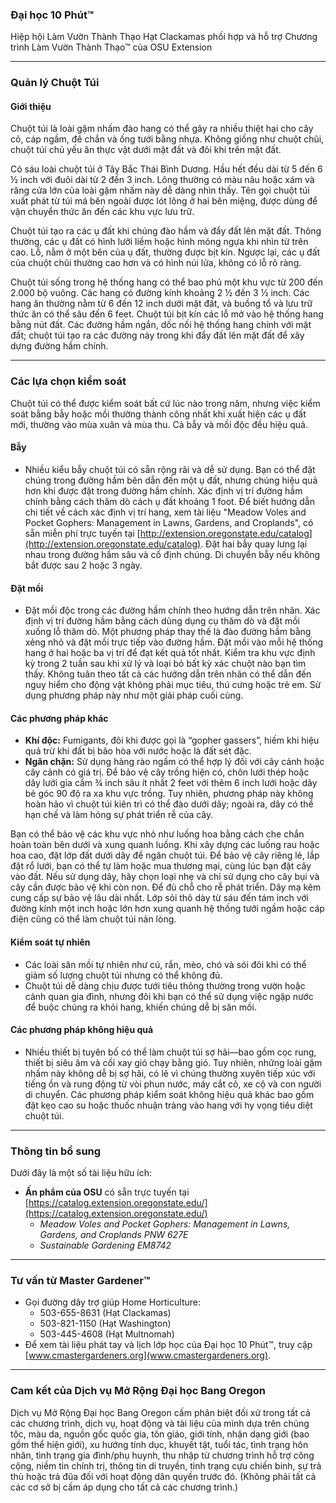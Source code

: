 ### Đại học 10 Phút™  
Hiệp hội Làm Vườn Thành Thạo Hạt Clackamas phối hợp và hỗ trợ Chương trình Làm Vườn Thành Thạo™ của OSU Extension  

---

### Quản lý Chuột Túi  

#### Giới thiệu  
Chuột túi là loài gặm nhấm đào hang có thể gây ra nhiều thiệt hại cho cây cỏ, cáp ngầm, đê chắn và ống tưới bằng nhựa. Không giống như chuột chũi, chuột túi chủ yếu ăn thực vật dưới mặt đất và đôi khi trên mặt đất.  

Có sáu loài chuột túi ở Tây Bắc Thái Bình Dương. Hầu hết đều dài từ 5 đến 6 ½ inch với đuôi dài từ 2 đến 3 inch. Lông thường có màu nâu hoặc xám và răng cửa lớn của loài gặm nhấm này dễ dàng nhìn thấy. Tên gọi chuột túi xuất phát từ túi má bên ngoài được lót lông ở hai bên miệng, được dùng để vận chuyển thức ăn đến các khu vực lưu trữ.  

Chuột túi tạo ra các ụ đất khi chúng đào hầm và đẩy đất lên mặt đất. Thông thường, các ụ đất có hình lưỡi liềm hoặc hình móng ngựa khi nhìn từ trên cao. Lỗ, nằm ở một bên của ụ đất, thường được bịt kín. Ngược lại, các ụ đất của chuột chũi thường cao hơn và có hình núi lửa, không có lỗ rõ ràng.  

Chuột túi sống trong hệ thống hang có thể bao phủ một khu vực từ 200 đến 2.000 bộ vuông. Các hang có đường kính khoảng 2 ½ đến 3 ½ inch. Các hang ăn thường nằm từ 6 đến 12 inch dưới mặt đất, và buồng tổ và lưu trữ thức ăn có thể sâu đến 6 feet. Chuột túi bịt kín các lỗ mở vào hệ thống hang bằng nút đất. Các đường hầm ngắn, dốc nối hệ thống hang chính với mặt đất; chuột túi tạo ra các đường này trong khi đẩy đất lên mặt đất để xây dựng đường hầm chính.  

---

### Các lựa chọn kiểm soát  

Chuột túi có thể được kiểm soát bất cứ lúc nào trong năm, nhưng việc kiểm soát bằng bẫy hoặc mồi thường thành công nhất khi xuất hiện các ụ đất mới, thường vào mùa xuân và mùa thu. Cả bẫy và mồi độc đều hiệu quả.  

#### Bẫy  
- Nhiều kiểu bẫy chuột túi có sẵn rộng rãi và dễ sử dụng. Bạn có thể đặt chúng trong đường hầm bên dẫn đến một ụ đất, nhưng chúng hiệu quả hơn khi được đặt trong đường hầm chính. Xác định vị trí đường hầm chính bằng cách thăm dò cách ụ đất khoảng 1 foot. Để biết hướng dẫn chi tiết về cách xác định vị trí hang, xem tài liệu "Meadow Voles and Pocket Gophers: Management in Lawns, Gardens, and Croplands", có sẵn miễn phí trực tuyến tại [http://extension.oregonstate.edu/catalog](http://extension.oregonstate.edu/catalog). Đặt hai bẫy quay lưng lại nhau trong đường hầm sâu và cố định chúng. Di chuyển bẫy nếu không bắt được sau 2 hoặc 3 ngày.  

#### Đặt mồi  
- Đặt mồi độc trong các đường hầm chính theo hướng dẫn trên nhãn. Xác định vị trí đường hầm bằng cách dùng dụng cụ thăm dò và đặt mồi xuống lỗ thăm dò. Một phương pháp thay thế là đào đường hầm bằng xẻng nhỏ và đặt mồi trực tiếp vào đường hầm. Đặt mồi vào mỗi hệ thống hang ở hai hoặc ba vị trí để đạt kết quả tốt nhất. Kiểm tra khu vực định kỳ trong 2 tuần sau khi xử lý và loại bỏ bất kỳ xác chuột nào bạn tìm thấy. Không tuân theo tất cả các hướng dẫn trên nhãn có thể dẫn đến nguy hiểm cho động vật không phải mục tiêu, thú cưng hoặc trẻ em. Sử dụng phương pháp này như một giải pháp cuối cùng.  

#### Các phương pháp khác  
- **Khí độc:** Fumigants, đôi khi được gọi là “gopher gassers”, hiếm khi hiệu quả trừ khi đất bị bão hòa với nước hoặc là đất sét đặc.  
- **Ngăn chặn:** Sử dụng hàng rào ngầm có thể hợp lý đối với cây cảnh hoặc cây cảnh có giá trị. Để bảo vệ cây trồng hiện có, chôn lưới thép hoặc dây lưới gia cầm ¾ inch sâu ít nhất 2 feet với thêm 6 inch lưới hoặc dây bẻ góc 90 độ ra xa khu vực trồng. Tuy nhiên, phương pháp này không hoàn hảo vì chuột túi kiên trì có thể đào dưới dây; ngoài ra, dây có thể hạn chế và làm hỏng sự phát triển rễ của cây.  

Bạn có thể bảo vệ các khu vực nhỏ như luống hoa bằng cách che chắn hoàn toàn bên dưới và xung quanh luống. Khi xây dựng các luống rau hoặc hoa cao, đặt lớp đất dưới dây để ngăn chuột túi. Để bảo vệ cây riêng lẻ, lắp đặt rổ lưới, bạn có thể tự làm hoặc mua thương mại, cùng lúc bạn đặt cây vào đất. Nếu sử dụng dây, hãy chọn loại nhẹ và chỉ sử dụng cho cây bụi và cây cần được bảo vệ khi còn non. Để đủ chỗ cho rễ phát triển. Dây mạ kẽm cung cấp sự bảo vệ lâu dài nhất. Lớp sỏi thô dày từ sáu đến tám inch với đường kính một inch hoặc lớn hơn xung quanh hệ thống tưới ngầm hoặc cáp điện cũng có thể làm chuột túi nản lòng.  

#### Kiểm soát tự nhiên  
- Các loài săn mồi tự nhiên như cú, rắn, mèo, chó và sói đôi khi có thể giảm số lượng chuột túi nhưng có thể không đủ.  
- Chuột túi dễ dàng chịu được tưới tiêu thông thường trong vườn hoặc cảnh quan gia đình, nhưng đôi khi bạn có thể sử dụng việc ngập nước để buộc chúng ra khỏi hang, khiến chúng dễ bị săn mồi.  

#### Các phương pháp không hiệu quả  
- Nhiều thiết bị tuyên bố có thể làm chuột túi sợ hãi—bao gồm cọc rung, thiết bị siêu âm và cối xay gió chạy bằng gió. Tuy nhiên, những loài gặm nhấm này không dễ bị sợ hãi, có lẽ vì chúng thường xuyên tiếp xúc với tiếng ồn và rung động từ vòi phun nước, máy cắt cỏ, xe cộ và con người di chuyển. Các phương pháp kiểm soát không hiệu quả khác bao gồm đặt kẹo cao su hoặc thuốc nhuận tràng vào hang với hy vọng tiêu diệt chuột túi.  

---

### Thông tin bổ sung  
Dưới đây là một số tài liệu hữu ích:  
- **Ấn phẩm của OSU** có sẵn trực tuyến tại [https://catalog.extension.oregonstate.edu/](https://catalog.extension.oregonstate.edu/)  
  - *Meadow Voles and Pocket Gophers: Management in Lawns, Gardens, and Croplands PNW 627E*  
  - *Sustainable Gardening EM8742*  

---

### Tư vấn từ Master Gardener™  
- Gọi đường dây trợ giúp Home Horticulture:  
  - 503-655-8631 (Hạt Clackamas)  
  - 503-821-1150 (Hạt Washington)  
  - 503-445-4608 (Hạt Multnomah)  
- Để xem tài liệu phát tay và lịch lớp học của Đại học 10 Phút™, truy cập [www.cmastergardeners.org](www.cmastergardeners.org).  

---

### Cam kết của Dịch vụ Mở Rộng Đại học Bang Oregon  
Dịch vụ Mở Rộng Đại học Bang Oregon cấm phân biệt đối xử trong tất cả các chương trình, dịch vụ, hoạt động và tài liệu của mình dựa trên chủng tộc, màu da, nguồn gốc quốc gia, tôn giáo, giới tính, nhận dạng giới (bao gồm thể hiện giới), xu hướng tính dục, khuyết tật, tuổi tác, tình trạng hôn nhân, tình trạng gia đình/phụ huynh, thu nhập từ chương trình hỗ trợ công cộng, niềm tin chính trị, thông tin di truyền, tình trạng cựu chiến binh, sự trả thù hoặc trả đũa đối với hoạt động dân quyền trước đó. (Không phải tất cả các cơ sở bị cấm áp dụng cho tất cả các chương trình.)